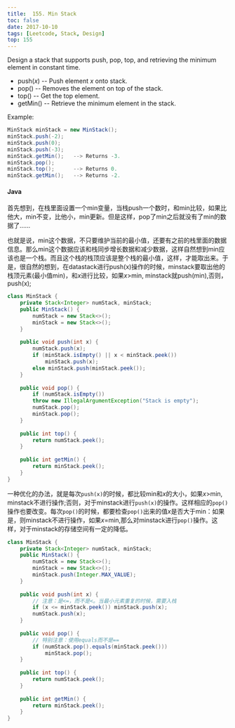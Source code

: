 ```yaml
---
title:  155. Min Stack
toc: false
date: 2017-10-10
tags: [Leetcode, Stack, Design]
top: 155
---
```


Design a stack that supports push, pop, top, and retrieving the minimum element in constant time.

* push($x$) -- Push element $x$ onto stack.
* pop() -- Removes the element on top of the stack.
* top() -- Get the top element.
* getMin() -- Retrieve the minimum element in the stack.

Example:

```Java
MinStack minStack = new MinStack();
minStack.push(-2);
minStack.push(0);
minStack.push(-3);
minStack.getMin();   --> Returns -3.
minStack.pop();
minStack.top();      --> Returns 0.
minStack.getMin();   --> Returns -2.
```

#### Java

首先想到，在栈里面设置一个min变量，当栈push一个数时，和min比较，如果比他大，min不变，比他小，min更新。但是这样，pop了min之后就没有了min的数据了……

也就是说，min这个数据，不只要维护当前的最小值，还要有之前的栈里面的数据信息。那么min这个数据应该和栈同步增长数据和减少数据，这样自然想到min应该也是一个栈。而且这个栈的栈顶应该是整个栈的最小值，这样，才能取出来。于是，很自然的想到，在datastack进行push(x)操作的时候，minstack要取出他的栈顶元素(最小值min)，和$x$进行比较，如果$x>$min, minstack就push(min),否则，push(x);


```Java
class MinStack {
    private Stack<Integer> numStack, minStack;
    public MinStack() {
        numStack = new Stack<>();
        minStack = new Stack<>();
    }
    
    public void push(int x) {
        numStack.push(x);
        if (minStack.isEmpty() || x < minStack.peek())
            minStack.push(x);
        else minStack.push(minStack.peek());
    }
    
    public void pop() {
        if (numStack.isEmpty())
        throw new IllegalArgumentException("Stack is empty");
        numStack.pop();
        minStack.pop();
    }
    
    public int top() {
        return numStack.peek();
    }
    
    public int getMin() {
        return minStack.peek();
    }
}
```

一种优化的办法，就是每次`push(x)`的时候，都比较min和$x$的大小，如果$x>$min, minstack不进行操作;否则，对于minstack进行`push(x)`的操作。这样相应的`pop()`操作也要改变。每次`pop()`的时候，都要检查`pop()`出来的值$x$是否大于min：如果是，则minstack不进行操作，如果$x=$min,那么对minstack进行`pop()`操作。这样，对于minstack的存储空间有一定的降低。


```Java
class MinStack {
    private Stack<Integer> numStack, minStack;
    public MinStack() {
        numStack = new Stack<>();
        minStack = new Stack<>();
        minStack.push(Integer.MAX_VALUE);
    }
    
    public void push(int x) {
        // 注意：是<=，而不是<。当最小元素重复的时候，需要入栈
        if (x <= minStack.peek()) minStack.push(x);
        numStack.push(x);
    }
    
    public void pop() {
        // 特别注意：使用equals而不是==
        if (numStack.pop().equals(minStack.peek()))
            minStack.pop();
    }
    
    public int top() {
        return numStack.peek();
    }
    
    public int getMin() {
        return minStack.peek();
    }
}
```